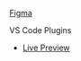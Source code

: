 [Figma](https://www.figma.com/file/HxVAbp7IvnOWJv6o8hFvtG/Portal-de-not%C3%ADcias?type=design&node-id=0-1&mode=design&t=9uKxLLcIe61jgrdU-0)

VS Code Plugins
- [Live Preview](https://marketplace.visualstudio.com/items?itemName=ms-vscode.live-server)
